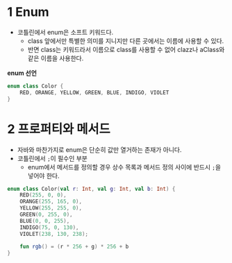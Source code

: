 # 1 Enum

- 코틀린에서 enum은 소프트 키워드다.
  - class 앞에서만 특별한 의미를 지니지만 다른 곳에서는 이름에 사용할 수 있다.
  - 반면 class는 키워드라서 이름으로 class를 사용할 수 없어 clazz나 aClass와 같은 이름을 사용한다.



**enum 선언**

```kotlin
enum class Color {
    RED, ORANGE, YELLOW, GREEN, BLUE, INDIGO, VIOLET
}
```



# 2 프로퍼티와 메서드

- 자바와 마찬가지로 enum은 단순히 값만 열거하는 존재가 아니다.
- 코틀린에서 `;`이 필수인 부분
  - enum에서 메서드를 정의할 경우 상수 목록과 메서드 정의 사이에 반드시 `;`을 넣어야 한다.



```kotlin
enum class Color(val r: Int, val g: Int, val b: Int) {
    RED(255, 0, 0),
    ORANGE(255, 165, 0),
    YELLOW(255, 255, 0),
    GREEN(0, 255, 0),
    BLUE(0, 0, 255),
    INDIGO(75, 0, 130),
    VIOLET(238, 130, 238);
    
    fun rgb() = (r * 256 + g) * 256 + b
}
```

